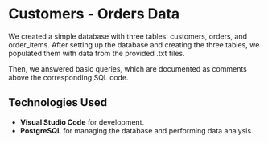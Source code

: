 # Customers - Orders Data

We created a simple database with three tables: customers, orders, and order_items. After setting up the database and creating the three tables, we populated them with data from the provided .txt files.

Then, we answered basic queries, which are documented as comments above the corresponding SQL code.

## Technologies Used
- **Visual Studio Code** for development.
- **PostgreSQL** for managing the database and performing data analysis.

